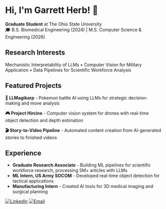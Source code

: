 # Hi, I'm Garrett Herb! 👋

**Graduate Student** at The Ohio State University  
🎓 B.S. Biomedical Engineering (2024) | M.S. Computer Science & Engineering (2026)

## Research Interests
Mechanistic Interpretability of LLMs • Computer Vision for Military Application • Data Pipelines for Scientific Workforce Analysis

## Featured Projects

**🤖 LLMagikarp** - Pokemon battle AI using LLMs for strategic decision-making and move analysis

**🎮 Project Hircine** - Computer vision system for drones with real-time object detection and depth estimation  

**🎬 Story-to-Video Pipeline** - Automated content creation from AI-generated stories to finished videos

## Experience
- **Graduate Research Associate** - Building ML pipelines for scientific workforce research, processing 5M+ articles with LLMs
- **ML Intern, US Army SOCOM** - Developed real-time object detection for tactical applications
- **Manufacturing Intern** - Created AI tools for 3D medical imaging and surgical planning

[![LinkedIn](https://img.shields.io/badge/-LinkedIn-0077B5?style=flat-square&logo=linkedin&logoColor=white)](https://www.linkedin.com/in/garrett-herb-5647b0217/) [![Email](https://img.shields.io/badge/-Email-D14836?style=flat-square&logo=gmail&logoColor=white)](mailto:herb.45@osu.edu)
